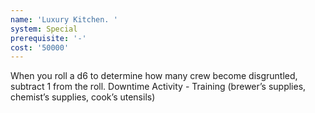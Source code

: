 ```yaml
---
name: 'Luxury Kitchen. '
system: Special
prerequisite: '-'
cost: '50000'
---
```

When you roll a d6 to determine how many crew become disgruntled, subtract 1 from the roll. Downtime 
Activity - Training (brewer’s supplies, chemist’s supplies, cook’s utensils)